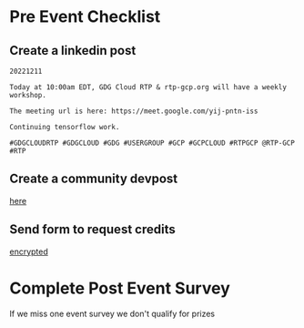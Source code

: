 # Pre Event Checklist

## Create a linkedin post

```
20221211

Today at 10:00am EDT, GDG Cloud RTP & rtp-gcp.org will have a weekly workshop.  

The meeting url is here: https://meet.google.com/yij-pntn-iss

Continuing tensorflow work.

#GDGCLOUDRTP #GDGCLOUD #GDG #USERGROUP #GCP #GCPCLOUD #RTPGCP @RTP-GCP #RTP

```

## Create a community devpost

<a href="https://gdg.community.dev/gdg-cloud-rtp/">here</a>

## Send form to request credits

[encrypted](secrets/urls/README.md)

# Complete Post Event Survey

If we miss one event survey we don't qualify for prizes

